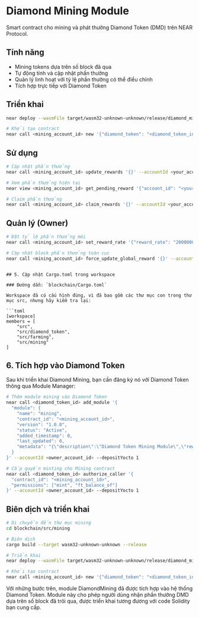 # Diamond Mining Module

Smart contract cho mining và phát thưởng Diamond Token (DMD) trên NEAR Protocol.

## Tính năng

- Mining tokens dựa trên số block đã qua
- Tự động tính và cập nhật phần thưởng
- Quản lý linh hoạt với tỷ lệ phần thưởng có thể điều chỉnh
- Tích hợp trực tiếp với Diamond Token

## Triển khai

```bash
near deploy --wasmFile target/wasm32-unknown-unknown/release/diamond_mining.wasm --accountId <mining_account_id>

# Khởi tạo contract
near call <mining_account_id> new '{"diamond_token": "<diamond_token_id>"}' --accountId <owner_account_id>
```

## Sử dụng

```bash
# Cập nhật phần thưởng
near call <mining_account_id> update_rewards '{}' --accountId <your_account_id>

# Xem phần thưởng hiện tại
near view <mining_account_id> get_pending_reward '{"account_id": "<your_account_id>"}'

# Claim phần thưởng
near call <mining_account_id> claim_rewards '{}' --accountId <your_account_id> --depositYocto 1 --gas 100000000000000
```

## Quản lý (Owner)

```bash
# Đặt tỷ lệ phần thưởng mới
near call <mining_account_id> set_reward_rate '{"reward_rate": "20000000000000000000"}' --accountId <owner_account_id> --depositYocto 1

# Cập nhật block phần thưởng toàn cục
near call <mining_account_id> force_update_global_reward '{}' --accountId <owner_account_id> --depositYocto 1
```
```

## 5. Cập nhật Cargo.toml trong workspace

### Đường dẫn: `blockchain/Cargo.toml`

Workspace đã có cấu hình đúng, vì đã bao gồm các thư mục con trong thư mục src, nhưng hãy kiểm tra lại:

```toml
[workspace]
members = [
    "src",
    "src/diamond_token",
    "src/farming",
    "src/mining"
]
```

## 6. Tích hợp vào Diamond Token

Sau khi triển khai Diamond Mining, bạn cần đăng ký nó với Diamond Token thông qua Module Manager:

```bash
# Thêm module mining vào Diamond Token
near call <diamond_token_id> add_module '{
  "module": {
    "name": "mining",
    "contract_id": "<mining_account_id>",
    "version": "1.0.0",
    "status": "Active",
    "added_timestamp": 0,
    "last_updated": 0,
    "metadata": "{\"description\":\"Diamond Token Mining Module\",\"reward_rate\":\"10 DMD per block\"}"
  }
}' --accountId <owner_account_id> --depositYocto 1

# Cấp quyền minting cho Mining contract
near call <diamond_token_id> authorize_caller '{
  "contract_id": "<mining_account_id>",
  "permissions": ["mint", "ft_balance_of"]
}' --accountId <owner_account_id> --depositYocto 1
```

## Biên dịch và triển khai

```bash
# Di chuyển đến thư mục mining
cd blockchain/src/mining

# Biên dịch
cargo build --target wasm32-unknown-unknown --release

# Triển khai
near deploy --wasmFile target/wasm32-unknown-unknown/release/diamond_mining.wasm --accountId <mining_account_id>

# Khởi tạo contract
near call <mining_account_id> new '{"diamond_token": "<diamond_token_id>"}' --accountId <owner_account_id>
```

Với những bước trên, module DiamondMining đã được tích hợp vào hệ thống Diamond Token. Module này cho phép người dùng nhận phần thưởng DMD dựa trên số block đã trôi qua, được triển khai tương đương với code Solidity bạn cung cấp.